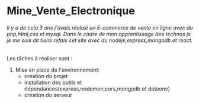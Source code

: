 <h1>Mine_Vente_Electronique</h1>
<p><h6>Il y a de cela 3 ans j'avais réalisé un E-commerce de vente en ligne avec du php,html,css et mysql.</b>
Dans le cadre de mon apprentissage des technos js je me suis dit tiens refais cet site avec du nodejs,express,mongodb et react.</h6></p>

<p>Les tâches à réaliser sont :
  <ol>
    <li>Mise en place de l'environnement:
      <ul><li>création du projet</li><li>installation des outils et dépendances(express,nodemon,cors,mongodb et doteenv)</li>
        <li>création du serveur</li>
      </ul>
    </li>
  </ol>
</p>
